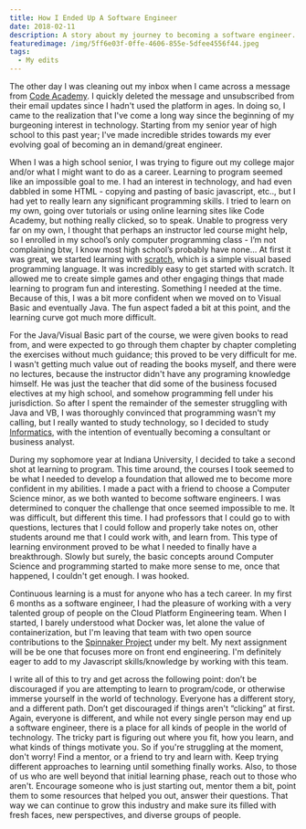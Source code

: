 ```yaml
---
title: How I Ended Up A Software Engineer
date: 2018-02-11
description: A story about my journey to becoming a software engineer.
featuredimage: /img/5ff6e03f-0ffe-4606-855e-5dfee4556f44.jpeg
tags:
  - My edits
---
```


The other day I was cleaning out my inbox when I came across a message from [Code Academy](https://www.codecademy.com/). I quickly deleted the message and unsubscribed from their email updates since I hadn't used the platform in ages. In doing so, I came to the realization that I've come a long way since the beginning of my burgeoning interest in technology. Starting from my senior year of high school to this past year; I've made incredible strides towards my ever evolving goal of becoming an in demand/great engineer.

When I was a high school senior, I was trying to figure out my college major and/or what I might want to do as a career. Learning to program seemed like an impossible goal to me. I had an interest in technology, and had even dabbled in some HTML - copying and pasting of basic javascript, etc.., but I had yet to really learn any significant programming skills. I tried to learn on my own, going over tutorials or using online learning sites like Code Academy, but nothing really clicked, so to speak. Unable to progress very far on my own, I thought that perhaps an instructor led course might help, so I enrolled in my school’s only computer programming class - I’m not complaining btw, I know most high school’s probably have none... At first it was great, we started learning with [scratch](https://scratch.mit.edu/), which is a simple visual based programming language. It was incredibly easy to get started with scratch. It allowed me to create simple games and other engaging things that made learning to program fun and interesting. Something I needed at the time. Because of this, I was a bit more confident when we moved on to Visual Basic and eventually Java. The fun aspect faded a bit at this point, and the learning curve got much more difficult.

For the Java/Visual Basic part of the course, we were given books to read from, and were expected to go through them chapter by chapter completing the exercises without much guidance; this proved to be very difficult for me. I wasn't getting much value out of reading the books myself, and there were no lectures, because the instructor didn't have any programing knowledge himself. He was just the teacher that did some of the business focused electives at my high school, and somehow programming fell under his jurisdiction. So after I spent the remainder of the semester struggling with Java and VB, I was thoroughly convinced that programming wasn't my calling, but I really wanted to study technology, so I decided to study [Informatics,](https://www.informatics.indiana.edu/) with the intention of eventually becoming a consultant or business analyst.

During my sophomore year at Indiana University, I decided to take a second shot at learning to program. This time around, the courses I took seemed to be what I needed to develop a foundation that allowed me to become more confident in my abilities. I made a pact with a friend to choose a Computer Science minor, as we both wanted to become software engineers. I was determined to conquer the challenge that once seemed impossible to me. It was difficult, but different this time. I had professors that I could go to with questions, lectures that I could follow and properly take notes on, other students around me that I could work with, and learn from. This type of learning environment proved to be what I needed to finally have a breakthrough. Slowly but surely, the basic concepts around Computer Science and programming started to make more sense to me, once that happened, I couldn't get enough. I was hooked.

Continuous learning is a must for anyone who has a tech career. In my first 6 months as a software engineer, I had the pleasure of working with a very talented group of people on the Cloud Platform Engineering team. When I started, I barely understood what Docker was, let alone the value of containerization, but I'm leaving that team with two open source contributions to the [Spinnaker Project](https://www.spinnaker.io/) under my belt. My next assignment will be be one that focuses more on front end engineering. I'm definitely eager to add to my Javascript skills/knowledge by working with this team.

I write all of this to try and get across the following point: don’t be discouraged if you are attempting to learn to program/code, or otherwise immerse yourself in the world of technology. Everyone has a different story, and a different path. Don’t get discouraged if things aren't “clicking” at first. Again, everyone is different, and while not every single person may end up a software engineer, there is a place for all kinds of people in the world of technology. The tricky part is figuring out where you fit, how you learn, and what kinds of things motivate you. So if you're struggling at the moment, don't worry! Find a mentor, or a friend to try and learn with. Keep trying different approaches to learning until something finally works. Also, to those of us who are well beyond that initial learning phase, reach out to those who aren't. Encourage someone who is just starting out, mentor them a bit, point them to some resources that helped you out, answer their questions. That way we can continue to grow this industry and make sure its filled with fresh faces, new perspectives, and diverse groups of people.
